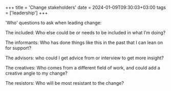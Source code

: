 +++
title = 'Change stakeholders' 
date = 2024-01-09T09:30:03+03:00 
tags = ['leadership']
+++

'Who' questions to ask when leading change:

The included: Who else could be or needs to be included in what I’m doing?

The informants: Who has done things like this in the past that I can lean on for support?

The advisors: who could I get advice from or interview to get more insight?

The creatives: Who comes from a different field of work, and could add a creative angle to my change?

The resistors: Who will be most resistant to the change?

